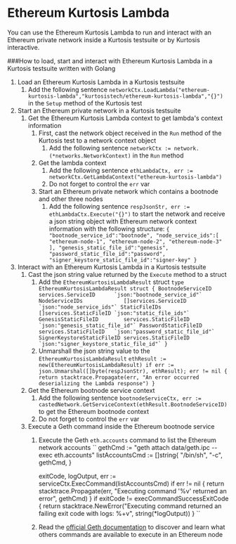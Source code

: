 Ethereum Kurtosis Lambda
=====================
You can use the Ethereum Kurtosis Lambda to run and interact with an Ethereum private network inside a Kurtosis testsuite or by Kurtosis interactive.

###How to load, start and interact with Ethereum Kurtosis Lambda in a Kurtosis testsuite written with Golang

1. Load an Ethereum Kurtosis Lambda in a Kurtosis testsuite
   1. Add the following sentence `networkCtx.LoadLambda("ethereum-kurtosis-lambda","kurtosistech/ethereum-kurtosis-lambda","{}")` in the `Setup` method of the Kurtosis test
1. Start an Ethereum private network in a Kurtosis testsuite
   1. Get the Ethereum Kurtosis Lambda context to get lambda's context information
      1. First, cast the network object received in the `Run` method of the Kurtosis test to a network context object
         1. Add the following sentence `networkCtx := network.(*networks.NetworkContext)` in the `Run` method
      1. Get the lambda context
         1. Add the following sentence `ethLambdaCtx, err := networkCtx.GetLambdaContext("ethereum-kurtosis-lambda")`
         1. Do not forget to control the `err` var
      1. Start an Ethereum private network which contains a bootnode and other three nodes
         1. Add the following sentence `respJsonStr, err := ethLambdaCtx.Execute("{}")` to start the network and receive a json string object with Ethereum network context information with the following structure:
         ``
            {
               "bootnode_service_id":"bootnode",
               "node_service_ids":[
                  "ethereum-node-1",
                  "ethereum-node-2",
                  "ethereum-node-3"
               ],
               "genesis_static_file_id":"genesis",
               "password_static_file_id":"password",
               "signer_keystore_static_file_id":"signer-key"
            }
         ``
1. Interact with an Ethereum Kurtosis Lambda in a Kurtosis testsuite
   1. Cast the json string value returned by the `Execute` method to a struct
      1. Add the `EthereumKurtosisLambdaResult` struct
      ``
         type EthereumKurtosisLambdaResult struct {
            BootnodeServiceID          services.ServiceID      `json:"bootnode_service_id"`
            NodeServiceIDs             []services.ServiceID    `json:"node_service_ids"`
            StaticFileIDs              []services.StaticFileID `json:"static_file_ids"`
            GenesisStaticFileID        services.StaticFileID   `json:"genesis_static_file_id"`
            PasswordStaticFileID       services.StaticFileID   `json:"password_static_file_id"`
            SignerKeystoreStaticFileID services.StaticFileID   `json:"signer_keystore_static_file_id"`
         }
      ``
      1. Unmarshall the json string value to the `EthereumKurtosisLambdaResult`
      ``
         ethResult := new(EthereumKurtosisLambdaResult)
         if err := json.Unmarshal([]byte(respJsonStr), ethResult); err != nil {
            return stacktrace.Propagate(err, "An error occurred deserializing the Lambda response")
         }
      ``
   1. Get the Ethereum bootnode service context
      1. Add the following sentence `bootnodeServiceCtx, err := castedNetwork.GetServiceContext(ethResult.BootnodeServiceID)` to get the Ethereum bootnode context
      1. Do not forget to control the `err` var
   1. Execute a Geth command inside the Ethereum bootnode service
      1. Execute the Geth `eth.accounts` command to list the Ethereum network accounts
      ``
         gethCmd := "geth attach data/geth.ipc --exec eth.accounts"
         listAccountsCmd := []string{
            "/bin/sh",
            "-c",
            gethCmd,
         }

         exitCode, logOutput, err := serviceCtx.ExecCommand(listAccountsCmd)
         if err != nil {
            return stacktrace.Propagate(err, "Executing command '%v' returned an error", gethCmd)
         }
         if exitCode != execCommandSuccessExitCode {
            return stacktrace.NewError("Executing command returned an failing exit code with logs: %+v", string(*logOutput))
         }
      ``
      1. Read the [official Geth documentation](https://geth.ethereum.org/docs/) to discover and learn what others commands are available to execute in an Ethereum node